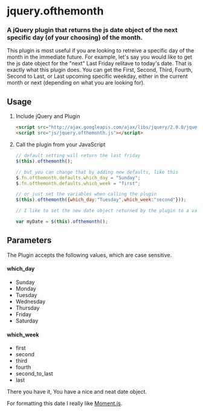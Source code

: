 # jquery.ofthemonth

### A jQuery plugin that returns the js date object of the next specific day (of your choosing) of the month.

This plugin is most useful if you are looking to retreive a specific day of the month in the immediate future. For example, let's say you would like to get the js date object for the "next" Last Friday relitave to today's date. That is exactly what this plugin does. You can get the First, Second, Third, Fourth, Second to Last, or Last upcoming specific weekday, either in the current month or next (depending on what you are looking for).

## Usage

1. Include jQuery and Plugin

	```html
	<script src="http://ajax.googleapis.com/ajax/libs/jquery/2.0.0/jquery.min.js"></script>
	<script src="js/jquery.ofthemonth.js"></script>
	```

2. Call the plugin from your JavaScript

	```javascript
	// default setting will return the last friday
	$(this).ofthemonth();

	// but you can change that by adding new defaults, like this
	$.fn.ofthemonth.defaults.which_day = "Sunday";
	$.fn.ofthemonth.defaults.which_week = "first";

	// or just set the variables when calling the plugin
	$(this).ofthemonth({which_day:"Tuesday",which_week:"second"}));

	// I like to set the new date object returned by the plugin to a variable

	var myDate = $(this).ofthemonth();
	```

## Parameters

The Plugin accepts the following values, which are case sensitive.

#### which_day
* Sunday
* Monday
* Tuesday
* Wednesday
* Thursday
* Friday
* Saturday

#### which_week
* first
* second
* third
* fourth
* second_to_last
* last

There you have it, You have a nice and neat date object.

For formatting this date I really like <a href="http://momentjs.com/">Moment.js</a>.

<!--## demo
<a href="http://eljamez.com/plugins/ofthemonth">View the live demo.</a>-->
